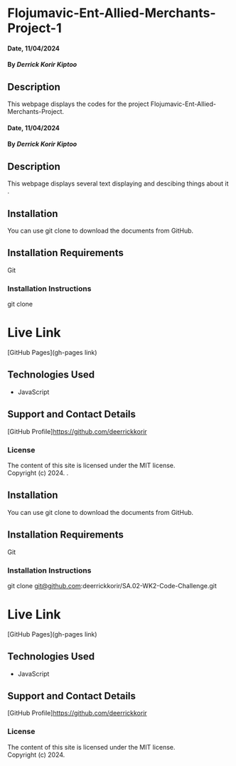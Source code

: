 # Flojumavic-Ent-Allied-Merchants-Project-1

#### Date, 11/04/2024

#### By *Derrick Korir Kiptoo*

## Description
This webpage displays the codes for the project  Flojumavic-Ent-Allied-Merchants-Project.
#### Date, 11/04/2024

#### By *Derrick Korir Kiptoo*

## Description
This webpage displays several text displaying and descibing things about it .

## Installation
You can use git clone to download the documents from GitHub.

## Installation Requirements
Git

### Installation Instructions
 git clone 

# Live Link
[GitHub Pages](gh-pages link)

## Technologies Used
- JavaScript

## Support and Contact Details
[GitHub Profile]https://github.com/deerrickkorir

### License
The content of this site is licensed under the MIT license.  
Copyright (c) 2024.
 .

## Installation
You can use git clone to download the documents from GitHub.

## Installation Requirements
Git

### Installation Instructions
 git clone git@github.com:deerrickkorir/SA.02-WK2-Code-Challenge.git

# Live Link
[GitHub Pages](gh-pages link)

## Technologies Used
- JavaScript

## Support and Contact Details
[GitHub Profile]https://github.com/deerrickkorir

### License
The content of this site is licensed under the MIT license.  
Copyright (c) 2024.
